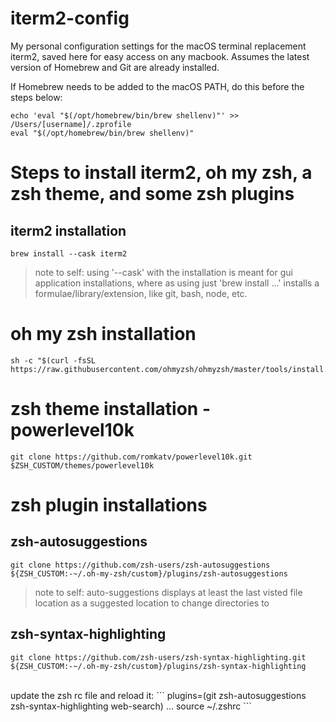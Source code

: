# iterm2-config
My personal configuration settings for the macOS terminal replacement iterm2, saved here for easy access on any macbook. Assumes the latest version of Homebrew and Git are already installed.

If Homebrew needs to be added to the macOS PATH, do this before the steps below:
```
echo 'eval "$(/opt/homebrew/bin/brew shellenv)"' >> /Users/[username]/.zprofile
eval "$(/opt/homebrew/bin/brew shellenv)"
```
# <!-- just a commented-out line here adds the underline bar for a header -->

# Steps to install iterm2, oh my zsh, a zsh theme, and some zsh plugins
## iterm2 installation
```
brew install --cask iterm2
```

> note to self: using '--cask' with the installation is meant for gui application installations, where as using just 'brew install ...' installs a formulae/library/extension, like git, bash, node, etc.

# oh my zsh installation
```
sh -c "$(curl -fsSL https://raw.githubusercontent.com/ohmyzsh/ohmyzsh/master/tools/install.sh)"
```

# zsh theme installation - powerlevel10k
```
git clone https://github.com/romkatv/powerlevel10k.git $ZSH_CUSTOM/themes/powerlevel10k
```

# zsh plugin installations
## zsh-autosuggestions
```
git clone https://github.com/zsh-users/zsh-autosuggestions ${ZSH_CUSTOM:-~/.oh-my-zsh/custom}/plugins/zsh-autosuggestions
```
> note to self: auto-suggestions displays at least the last visted file location as a suggested location to change directories to

## zsh-syntax-highlighting
```
git clone https://github.com/zsh-users/zsh-syntax-highlighting.git ${ZSH_CUSTOM:-~/.oh-my-zsh/custom}/plugins/zsh-syntax-highlighting
```
<br />
update the zsh rc file and reload it:
```
plugins=(git zsh-autosuggestions zsh-syntax-highlighting web-search)
...
source ~/.zshrc
```